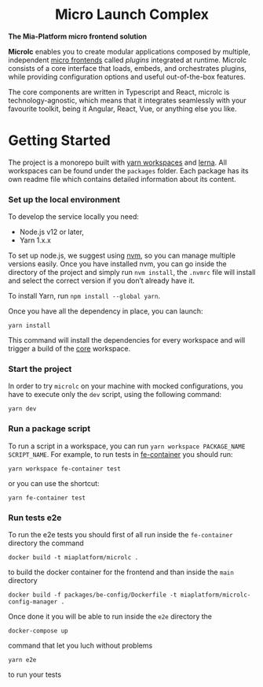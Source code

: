 <div align="center">

# Micro Launch Complex

</div>

**The Mia-Platform micro frontend solution**

**Microlc** enables you to create modular applications composed by multiple, independent [micro frontends][micro-frontends]
called _plugins_ integrated at runtime. Microlc consists of a core interface that loads, embeds, and orchestrates plugins, while
providing configuration options and useful out-of-the-box features.

The core components are written in Typescript and React, microlc is technology-agnostic, which means that it integrates
seamlessly with your favourite toolkit, being it Angular, React, Vue, or anything else you like.

# Getting Started

The project is a monorepo built with [yarn workspaces][workspaces] and [lerna][lerna]. All workspaces can be found under
the `packages` folder. Each package has its own readme file which contains detailed information about its content.

### Set up the local environment

To develop the service locally you need:

- Node.js v12 or later,
- Yarn 1.x.x

To set up node.js, we suggest using [nvm][nvm], so you can manage multiple versions easily. Once you have installed nvm,
you can go inside the directory of the project and simply run `nvm install`, the `.nvmrc` file will install and select
the correct version if you don’t already have it.

To install Yarn, run `npm install --global yarn`.

Once you have all the dependency in place, you can launch:

```shell
yarn install
```

This command will install the dependencies for every workspace and will trigger a build of the [core](./packages/core/README.md)
workspace.

### Start the project

In order to try `microlc` on your machine with mocked configurations, you have to execute only the `dev` script, using the following command:

```shell
yarn dev
```

### Run a package script

To run a script in a workspace, you can run `yarn workspace PACKAGE_NAME SCRIPT_NAME`. For example, to run tests in
[fe-container](./packages/fe-container/README.md) you should run:

```shell
yarn workspace fe-container test
```

or you can use the shortcut:

```shell
yarn fe-container test
```

### Run tests e2e

To run the e2e tests you should first of all run inside the `fe-container` directory the command

```shell
docker build -t miaplatform/microlc .
```

to build the docker container for the frontend and than inside the `main` directory

```shell
docker build -f packages/be-config/Dockerfile -t miaplatform/microlc-config-manager .
```

Once done it you will be able to run inside the `e2e` directory the

```shell
docker-compose up
```

command that let you luch without problems

```shell
yarn e2e
```

to run your tests

[micro-frontends]: https://micro-frontends.org/
[workspaces]: https://classic.yarnpkg.com/en/docs/workspaces/
[lerna]: https://github.com/lerna/lerna
[nvm]: https://github.com/creationix/nvm
[mock-server]: https://github.com/staticdeploy/mock-server
